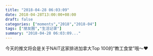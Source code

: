 ```yaml
---
title: "2018-04-28 06:03:09"
date: 2018-04-28T13:00:00+08:00
draft: false
categories: ["moments","2018","2018-04"]
tags: ["朋友圈","生活记录"]
summary: "2018-04-28 06:03:09..."
---
```


今天的推文将会是关于NAIT这家排进加拿大Top 100的“教工食堂”哦～❤️

